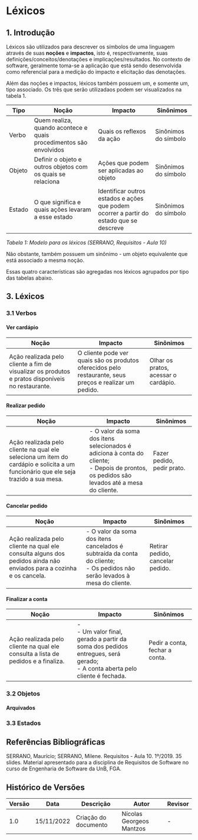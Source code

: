 # Léxicos

## 1. Introdução

Léxicos são utilizados para descrever os símbolos de uma linguagem através de suas **noções** e **impactos**, isto é, respectivamente, suas definições/conceitos/denotações e implicações/resultados. No contexto de software, geralmente toma-se a aplicação que está sendo
desenvolvida como referencial para a medição do impacto e elicitação das denotações. 

Além das noções e impactos, léxicos também possuem um, e somente um, tipo associado. Os três que serão utilizadaos podem ser visualizados na tabela 1.

| Tipo   |  Noção                                                             |  Impacto                                                                                | Sinônimos            |
|--------|--------------------------------------------------------------------|-----------------------------------------------------------------------------------------|----------------------|
| Verbo  | Quem realiza, quando acontece e quais procedimentos são envolvidos | Quais os reflexos da ação                                                               | Sinônimos do símbolo |
| Objeto | Definir o objeto e outros objetos com os quais se relaciona        | Ações que podem ser aplicadas ao objeto                                                 | Sinônimos do símbolo |
| Estado | O que significa e quais ações levaram a esse estado                | Identificar outros estados e ações que podem ocorrer a partir do estado que se descreve | Sinônimos do símbolo |

_Tabela 1: Modelo para os léxicos (SERRANO, Requisitos - Aula 10)_

Não obstante, também possuem um sinônimo - um objeto equivalente que está associado a mesma noção.

Essas quatro características são agregadas nos léxicos agrupados por tipo das tabelas abaixo.

## 3. Léxicos

### 3.1 Verbos

#### Ver cardápio

| Noção                                                                                            | Impacto                                                                                                 | Sinônimos                            |
|--------------------------------------------------------------------------------------------------|---------------------------------------------------------------------------------------------------------|--------------------------------------|
| Ação realizada pelo cliente a fim de visualizar os produtos e pratos disponíveis no restaurante. | O cliente pode ver quais são os produtos oferecidos pelo restaurante, seus preços e realizar um pedido. | Olhar os pratos, acessar o cardápio. |

#### Realizar pedido

| Noção                                                                                                                              | Impacto                                                                                                                                         | Sinônimos                  |
|------------------------------------------------------------------------------------------------------------------------------------|-------------------------------------------------------------------------------------------------------------------------------------------------|----------------------------|
| Ação realizada pelo cliente na qual ele seleciona um item do cardápio e solicita a um funcionário que ele seja trazido a sua mesa. | - O valor da soma dos itens selecionados é adiciona à conta do cliente; <br> - Depois de prontos, os pedidos são levados até a mesa do cliente. | Fazer pedido, pedir prato. |

#### Cancelar pedido

| Noção                                                                                                               | Impacto                                                                                                                        | Sinônimos                        |
|---------------------------------------------------------------------------------------------------------------------|--------------------------------------------------------------------------------------------------------------------------------|----------------------------------|
| Ação realizada pelo cliente na qual ele consulta alguns dos pedidos ainda não enviados para a cozinha e os cancela. | - O valor da soma dos itens cancelados é subtraída da conta do cliente; <br> - Os pedidos não serão levados à mesa do cliente. | Retirar pedido, cancelar pedido. |

#### Finalizar a conta

| Noção                                                                             | Impacto                                                                                                                            | Sinônimos                      |
|-----------------------------------------------------------------------------------|------------------------------------------------------------------------------------------------------------------------------------|--------------------------------|
| Ação realizada pelo cliente na qual ele consulta a lista de pedidos e a finaliza. | - <br> - Um valor final, gerado a partir da soma dos pedidos entregues, será gerado; <br> - A conta aberta pelo cliente é fechada. | Pedir a conta, fechar a conta. |


### 3.2 Objetos

#### Arquivados

### 3.3 Estados

## Referências Bibliográficas

SERRANO, Maurício; SERRANO, Milene. Requisitos - Aula 10. 1º/2019. 35 slides. Material apresentado para a disciplina de Requisitos de Software no curso de Engenharia de Software da UnB, FGA.

## Histórico de Versões

| Versão | Data       | Descrição            | Autor                    | Revisor |
| ------ |------------|----------------------|--------------------------|---------|
| 1.0    | 15/11/2022 | Criação do documento | Nícolas Georgeos Mantzos | -       |
